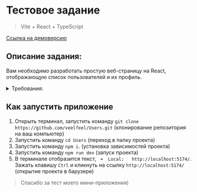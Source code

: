 # Тестовое задание
> Vite + React + TypeScript

[Ссылка на демоверсию](https://users-silk.vercel.app)


## Описание задания:
Вам необходимо разработать простую веб-страницу на React, отображающую список пользователей и их профиль.

<details>
  <summary>Требования:</summary>
  <ul>
    <li>Необходимо использовать React для разработки страницы.</li>
    <li>Список пользователей должен быть загружен с сервера. Для этого вам необходимо отправить GET-запрос на эндпоинт /users и получить JSON-объект с данными о пользователях.</li>
    <li>Список пользователей должен отображаться на странице в виде карточек. Каждая карточка должна содержать имя, фотографию и кнопку "Показать профиль". При нажатии на кнопку профиля должно открываться модальное окно с детальной информацией о пользователе.</li>
    <li>Детальная информация о пользователе должна содержать имя, фотографию, возраст, город и список контактов пользователя. Список контактов должен быть динамическим и может содержать произвольное количество контактов.</li>
    <li>Вам необходимо реализовать кнопку "Добавить пользователя", которая позволяет добавлять новых пользователей в список. Для этого необходимо открывать модальное окно с формой для ввода информации о новом пользователе.</li>
    <li>Вся информация о пользователях должна быть сохранена во внутреннем состоянии страницы.</li>
    <li>При разработке вам необходимо использовать подход "компонентного" программирования и раздеклить компоненты на логические части.</li>
    <li>Внешний вид страницы не имеет особого значения. Основное требование - функциональность.</li>
    <li>Код должен быть отформатирован в соответствии с общепринятыми стандартами.</li>
    <li>Пожалуйста, включите описание, как запустить ваше приложение после разработки.</li>
  </ul>
</details>

## Как запустить приложение
1. Открыть терминал, запустить команду `git clone https://github.com/veelfeel/Users.git` (клонирование репозитория на ваш компьютер)
1. Запустить команду `cd Users` (переход в папку проекта)
1. Запустить команду `npm i`. (установка зависимостей проекта)
1. Запустить команду `npm run dev` (запуск проекта)
1. В терминале отобразится текст, ` ➜  Local:   http://localhost:5174/`. Зажать клавишу `Ctrl` и кликнуть на ссылку `http://localhost:5174/` (открытие проекта в барузере)

> Спасибо за тест моего мини-приложения)
